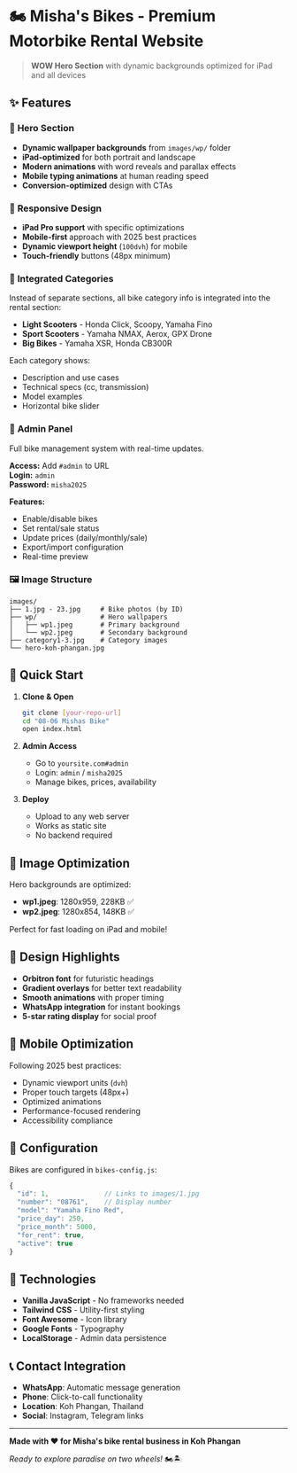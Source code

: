 # 🏍️ Misha's Bikes - Premium Motorbike Rental Website

> **WOW Hero Section** with dynamic backgrounds optimized for iPad and all devices

## ✨ Features

### 🎯 **Hero Section**
- **Dynamic wallpaper backgrounds** from `images/wp/` folder
- **iPad-optimized** for both portrait and landscape
- **Modern animations** with word reveals and parallax effects
- **Mobile typing animations** at human reading speed
- **Conversion-optimized** design with CTAs

### 📱 **Responsive Design**
- **iPad Pro support** with specific optimizations
- **Mobile-first** approach with 2025 best practices
- **Dynamic viewport height** (`100dvh`) for mobile
- **Touch-friendly** buttons (48px minimum)

### 🚀 **Integrated Categories**
Instead of separate sections, all bike category info is integrated into the rental section:

- **Light Scooters** - Honda Click, Scoopy, Yamaha Fino
- **Sport Scooters** - Yamaha NMAX, Aerox, GPX Drone  
- **Big Bikes** - Yamaha XSR, Honda CB300R

Each category shows:
- Description and use cases
- Technical specs (cc, transmission)
- Model examples
- Horizontal bike slider

### 🔐 **Admin Panel**
Full bike management system with real-time updates.

**Access:** Add `#admin` to URL  
**Login:** `admin`  
**Password:** `misha2025`

**Features:**
- Enable/disable bikes
- Set rental/sale status
- Update prices (daily/monthly/sale)
- Export/import configuration
- Real-time preview

### 🖼️ **Image Structure**
```
images/
├── 1.jpg - 23.jpg     # Bike photos (by ID)
├── wp/                # Hero wallpapers
│   ├── wp1.jpeg       # Primary background
│   └── wp2.jpeg       # Secondary background
├── category1-3.jpg    # Category images
└── hero-koh-phangan.jpg
```

## 🚀 Quick Start

1. **Clone & Open**
   ```bash
   git clone [your-repo-url]
   cd "08-06 Mishas Bike"
   open index.html
   ```

2. **Admin Access**
   - Go to `yoursite.com#admin`
   - Login: `admin` / `misha2025`
   - Manage bikes, prices, availability

3. **Deploy**
   - Upload to any web server
   - Works as static site
   - No backend required

## 📸 Image Optimization

Hero backgrounds are optimized:
- **wp1.jpeg**: 1280x959, 228KB ✅
- **wp2.jpeg**: 1280x854, 148KB ✅

Perfect for fast loading on iPad and mobile!

## 🎨 Design Highlights

- **Orbitron font** for futuristic headings
- **Gradient overlays** for better text readability
- **Smooth animations** with proper timing
- **WhatsApp integration** for instant bookings
- **5-star rating display** for social proof

## 📱 Mobile Optimization

Following 2025 best practices:
- Dynamic viewport units (`dvh`)
- Proper touch targets (48px+)
- Optimized animations
- Performance-focused rendering
- Accessibility compliance

## 🔧 Configuration

Bikes are configured in `bikes-config.js`:
```javascript
{
  "id": 1,              // Links to images/1.jpg
  "number": "08761",    // Display number
  "model": "Yamaha Fino Red",
  "price_day": 250,
  "price_month": 5000,
  "for_rent": true,
  "active": true
}
```

## 🌟 Technologies

- **Vanilla JavaScript** - No frameworks needed
- **Tailwind CSS** - Utility-first styling
- **Font Awesome** - Icon library
- **Google Fonts** - Typography
- **LocalStorage** - Admin data persistence

## 📞 Contact Integration

- **WhatsApp**: Automatic message generation
- **Phone**: Click-to-call functionality
- **Location**: Koh Phangan, Thailand
- **Social**: Instagram, Telegram links

---

**Made with ❤️ for Misha's bike rental business in Koh Phangan**

*Ready to explore paradise on two wheels!* 🏍️🏝️
